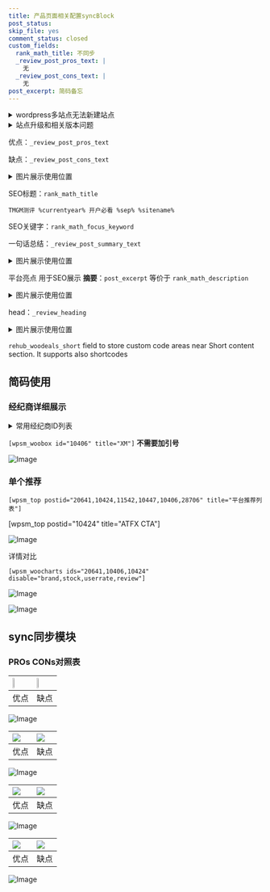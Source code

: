 ```yaml
---
title: 产品页面相关配置syncBlock
post_status: 
skip_file: yes
comment_status: closed
custom_fields:
  rank_math_title: 不同步
  _review_post_pros_text: |
    无
  _review_post_cons_text: |
    无
post_excerpt: 简码备忘
---
```

<details><summary>wordpress多站点无法新建站点</summary>

<li>和报错需要清理cookies一样的原因</li>
<li>wp-config.php里面<code>define( 'SUBDOMAIN_INSTALL', false );//子域名安装</code></li>
<li>新建子站点是用<code>define( 'SUBDOMAIN_INSTALL', true);//子域名安装</code> 完成以后，改成<code>false</code></li>
</details>

<details><summary>站点升级和相关版本问题</summary>

<p>wordpress：5.9.9
woocommerce：7.5.1
出现问题的地方：主题选项里面>><strong>Product layout >>compact style</strong></p>
<p>如何出现没有用过的字段 导致无法保存。先导出配置 然后进行修改，后面再次恢复即可。</p>
<p>出现部分字段无法显示时，需要返回默认布局后，对产品进行保存就好了。</p>
<p></p>
</details>

优点：`_review_post_pros_text`

缺点：`_review_post_cons_text`

<details><summary>图片展示使用位置</summary>

<img src="https://prod-files-secure.s3.us-west-2.amazonaws.com/39ed1227-6d7d-4570-be36-9ccd4a2c4241/f51d3d83-55d4-4bdf-9604-f37ec77ab556/Untitled.png?X-Amz-Algorithm=AWS4-HMAC-SHA256&X-Amz-Content-Sha256=UNSIGNED-PAYLOAD&X-Amz-Credential=ASIAZI2LB4664STXNDVR%2F20250129%2Fus-west-2%2Fs3%2Faws4_request&X-Amz-Date=20250129T165532Z&X-Amz-Expires=3600&X-Amz-Security-Token=IQoJb3JpZ2luX2VjEIf%2F%2F%2F%2F%2F%2F%2F%2F%2F%2FwEaCXVzLXdlc3QtMiJGMEQCIH9kbl7Aj6e4tiGisv1xTB3F3DoYXx7wbXa9W9Sc8K99AiBNpJkAjNkcOPchkl%2FSEP%2B6sEu5vqSJDnCyjwbVPFzHMSqIBAiQ%2F%2F%2F%2F%2F%2F%2F%2F%2F%2F8BEAAaDDYzNzQyMzE4MzgwNSIMG5eCxWDMl%2F19WeXIKtwDxu4m84ozIi2H1CnU%2FWAaDBfA7mwVNwGMRFKVvygyI90UXkf4Zs5bV1kr%2B0%2F1ghnvOVin4nfOOddM7q%2FzSetLjbZDLcpArGz7xMqJEGtgHO8IKyZH%2Ftm55Ktl74GCRoQ6h3AaARi26UWTJcUllJUden69U%2F1NuZwRaN3V7xYaHbAj%2BTcneh2YhjozQb%2B5etm4oOddsqE3Y1vKlLRIwLOpGcoBm7iRA1a7Rh4X%2FqH0KSSGlNcr8qMI%2BDpf8r4t4yBfwlCMjbZLPKy%2F7A%2Bjp6lutj2vpMQK4orPCSZyCDi%2BriK8iCjOGes%2BN%2FZ4ifkql8LZzd2jHZr4UrnYDjTKvkJ5dL%2BfgoRPtooTcdtOI%2FMmpCwGqhXviawFPkCK8gc2FugF6uwzblLxMD1vKyW6kGAnt6hSWh5YIno5KcXo8xUJZAPYy6flZi8H4%2FoeM4dqgEYeK2JWxrp2nqtmvdTtZsx7SeUp644rYXpMFScSvpMr0aLSBvOt3XAiQq6N1GZJf2rYetvhKJjJqKtgs9FWsVDQvugjYoXVmVwgQaIU4SDPJ19EBrBqAyDbWQdbcARnM5q0E5cD85U%2FkPG6PjJ5GiNI7yUESfFRIbzFzDc%2Bh8pCeuNyxNxpIaedP6aCZnIw4YPpvAY6pgGClTP2FG1w9U6%2B1LSE3HAJ3YuW5ZP4PkHuDY4%2BavebpBDnwTelxyy6N1KUQcWkas%2B7tF9%2F0Obdnd%2Bp7b6c33kbfgKoXQHR3Lo6C17YdUfa3wSuXSt%2BXIzo0S%2F5kdf6XXt3svjUOslGPmqGkFtjSWw94n3%2BnurgBR7hPjakqOSeL9cVaaQSNB4RnWklmzVm0mNRMGpkko7RvAfpkkbu91OQsu%2FhRZ9W&X-Amz-Signature=f95c5771a7ac8136cf1b1f97b0a6ef7996b6f6febf0e5955507303c8b158cccc&X-Amz-SignedHeaders=host&x-id=GetObject" alt="Image">
</details>

SEO标题：`rank_math_title`

`TMGM测评 %currentyear% 开户必看 %sep% %sitename%`

SEO关键字：`rank_math_focus_keyword`

一句话总结：`_review_post_summary_text`

<details><summary>图片展示使用位置</summary>

<img src="https://prod-files-secure.s3.us-west-2.amazonaws.com/39ed1227-6d7d-4570-be36-9ccd4a2c4241/4b96a922-296c-4f4e-8630-d1c870cbce01/Untitled.png?X-Amz-Algorithm=AWS4-HMAC-SHA256&X-Amz-Content-Sha256=UNSIGNED-PAYLOAD&X-Amz-Credential=ASIAZI2LB466VH4XM5OK%2F20250129%2Fus-west-2%2Fs3%2Faws4_request&X-Amz-Date=20250129T165532Z&X-Amz-Expires=3600&X-Amz-Security-Token=IQoJb3JpZ2luX2VjEIf%2F%2F%2F%2F%2F%2F%2F%2F%2F%2FwEaCXVzLXdlc3QtMiJIMEYCIQDfdUKP8FE1Ay%2BATvZ3YUgV7wKJ%2Fsk0VDKz%2Bbchu%2FHxbAIhAKa7GLeIJhO1si%2BohjZ%2B5PQProGiQJoiNHkSz4l1HpZ7KogECJD%2F%2F%2F%2F%2F%2F%2F%2F%2F%2FwEQABoMNjM3NDIzMTgzODA1Igy56FQhzDmOwnAhEw0q3AOH1dmS7QmnKWSXIEw99qvKYEHz2c2gMEf7XVFsTpesaAc%2BlYNTiCh0ICRBJXOjY8RapRXO%2FIXR39RXib5TJq7KkfXXhf9HjfpCwDK%2F5mWUGznDnMM5Bik45qvLmy8%2FpzbmP%2BrxAQCOgT%2FVSgDJhRM8HY5pum5lDzyD3ZtxRNE08YOjPU5AUsda%2BrONinqar5g2Aj3Rich5cqg9Z10Suve2yiYV6bUMr4t5y79Z6qG3PpMOTpJv4e9EJm7De2frr%2FEFV5NhfY3in2H3MNJqd4%2BO02t6zkO1QZ5Ig1ZQTokntybk6e4i9%2BOIQaG4CLZH6cspaq6mCNyqV9dMNtlOTcNFehCyF9jhDbqlSbnjD3zs6ZB8Ar36Cc7173X0RadiL58XVe2PLHCLu1QfKdRkvSqArrTZoY0bljeIGpOLz0n2munTAprM4KLxWvZPBVWs%2BsSbnaTGPKosoB9uj6iGV1mVfpAAkHATHJPz%2BSkqRrfoXQSu4K9c9zpxiEu34HC%2F0v8iUlwojwpRPEUYylufCUP9qoIa2dflyJLREZZN23qN56Udo7aBg4Koysq%2Bf%2FWtEtWBK6%2F1z57V9cFWo6wwK82NG4eIoDa%2FfCAVVpxjKsLzRVxsKvIbLjbDYhBInzCrg%2Bm8BjqkARm0TjJ4NU4%2Bj54eCy3ASZoJONz0XViN6QuWkYiE73%2Bv5Q4siildJCeZArApqLRHiXavyfabgLoexef4ZJXvwNdpnNDSRi9nyIX7aBPNszJVc5wJe6gAxu8BCRfzzyXrma4yl7%2F1LTcxd%2B%2F7dtrimO5GB8mS5i5yykw2aRVQzOQjnK3B%2FcuR5c3YoWdyY4%2B82NQnjCh2vh29P8%2BYmI7troae2FnD&X-Amz-Signature=8df3f4d4e34593a4bf4abab6d9b94c046deb0d99e431ecea3db533f9e98f8c4c&X-Amz-SignedHeaders=host&x-id=GetObject" alt="Image">
</details>

平台亮点 用于SEO展示 **摘要**：`post_excerpt`  等价于 `rank_math_description`

<details><summary>图片展示使用位置</summary>

<img src="https://prod-files-secure.s3.us-west-2.amazonaws.com/39ed1227-6d7d-4570-be36-9ccd4a2c4241/1ee11f63-b60a-4dfe-a7a7-d58ff23b5d88/Untitled.png?X-Amz-Algorithm=AWS4-HMAC-SHA256&X-Amz-Content-Sha256=UNSIGNED-PAYLOAD&X-Amz-Credential=ASIAZI2LB4665HD65GOS%2F20250129%2Fus-west-2%2Fs3%2Faws4_request&X-Amz-Date=20250129T165532Z&X-Amz-Expires=3600&X-Amz-Security-Token=IQoJb3JpZ2luX2VjEIf%2F%2F%2F%2F%2F%2F%2F%2F%2F%2FwEaCXVzLXdlc3QtMiJHMEUCIQC0A8ahWteMA64fZlTECOkhF5KqouthxjNycmG0n7byCAIgQnRF%2FSCkS6FojaPDKh3quSt4nM9eDeznJiGJ07w3yWIqiAQIkP%2F%2F%2F%2F%2F%2F%2F%2F%2F%2FARAAGgw2Mzc0MjMxODM4MDUiDLYi8HPbQxLQheHbUCrcA1faBd9NFcHNGhAKT6hKs00p5G11AVca1BNApMIJp5igc4IVi0oSJNclWVpP%2BBBq00XyCIUjMmFOwIhBdSCqNpN37FZjsnIQCpfSFyPnbRId9Kq1A25%2FKPcfMDXP9OXxMkpa1A9mMaxFAf3SKON9Sq3ycB0faYZpVXsibUzxenBSiomSS4ExRmtcuo2OQ5J4LdwOB%2FR22%2FaLahH%2Fps0%2B4zeG9V7L7WcRKEU9jhKF1xM2GSWlW4b248KRcCeFpxzCzOxonesbyl5hTFdmtiyjQeEvXRTXNibT7AfkpYoWZ3hXEKrvxXqEJdW0mjVr%2B1LRQcMlCgUTZDYWasFTH229sAIC%2F0pw%2BArQsJ16FZtC6EZRjVTAy3ODa5Uq5besRlYxBY2%2F%2FJKJWSOgBqLImXfyI5SJlLA6fLtWbw95rCj56FFSDbD6%2FJuF%2FlNr8dXO8YsxwIyhpoLTRdVfC9DvVB%2FZ1XrI%2FOf1%2F4EViJDW%2FDya8auAXeHZlMCXWvxXz1S75b8TICYGFbH8EzMzFFzbcqiIv8BFojUKH2EHrt%2FQSXQaIy17BnQPyAhhqXadIZBKtKhTBFttBK8CTHT8Vwb4R5SczO7KtJkroGz6JQUMM45ehqc0ueH2CLkxsyKkfk%2BdMPeD6bwGOqUB1QTHAUaqfHG8tW%2B9J2q7P2PtNvLSm1EznBPEZIfKxvCNpTQPrl50DBD665FDADhKwrOUCnYRzM%2FYw8kqDoSovimobJUhLdD%2BxTlB1HvZpJb5fbDc3oXTGp5QN6kYFT9YY%2BRDdjiTPXUMwRoCLHDEpRh681CdaUGu2CbNHC0SePAWPdL94gQf39GnJ8KxgZuVrLRQol0KCyTIEG4xkm73iAjA%2F4P3&X-Amz-Signature=e396e0bc56da8635a8a6ddc7e1a13209ed890ffaee94a0767d28d11ba15a8ac6&X-Amz-SignedHeaders=host&x-id=GetObject" alt="Image">
<img src="https://prod-files-secure.s3.us-west-2.amazonaws.com/39ed1227-6d7d-4570-be36-9ccd4a2c4241/ad4118b5-78d8-4fbe-801e-3b29b5d99c01/Untitled.png?X-Amz-Algorithm=AWS4-HMAC-SHA256&X-Amz-Content-Sha256=UNSIGNED-PAYLOAD&X-Amz-Credential=ASIAZI2LB4665HD65GOS%2F20250129%2Fus-west-2%2Fs3%2Faws4_request&X-Amz-Date=20250129T165532Z&X-Amz-Expires=3600&X-Amz-Security-Token=IQoJb3JpZ2luX2VjEIf%2F%2F%2F%2F%2F%2F%2F%2F%2F%2FwEaCXVzLXdlc3QtMiJHMEUCIQC0A8ahWteMA64fZlTECOkhF5KqouthxjNycmG0n7byCAIgQnRF%2FSCkS6FojaPDKh3quSt4nM9eDeznJiGJ07w3yWIqiAQIkP%2F%2F%2F%2F%2F%2F%2F%2F%2F%2FARAAGgw2Mzc0MjMxODM4MDUiDLYi8HPbQxLQheHbUCrcA1faBd9NFcHNGhAKT6hKs00p5G11AVca1BNApMIJp5igc4IVi0oSJNclWVpP%2BBBq00XyCIUjMmFOwIhBdSCqNpN37FZjsnIQCpfSFyPnbRId9Kq1A25%2FKPcfMDXP9OXxMkpa1A9mMaxFAf3SKON9Sq3ycB0faYZpVXsibUzxenBSiomSS4ExRmtcuo2OQ5J4LdwOB%2FR22%2FaLahH%2Fps0%2B4zeG9V7L7WcRKEU9jhKF1xM2GSWlW4b248KRcCeFpxzCzOxonesbyl5hTFdmtiyjQeEvXRTXNibT7AfkpYoWZ3hXEKrvxXqEJdW0mjVr%2B1LRQcMlCgUTZDYWasFTH229sAIC%2F0pw%2BArQsJ16FZtC6EZRjVTAy3ODa5Uq5besRlYxBY2%2F%2FJKJWSOgBqLImXfyI5SJlLA6fLtWbw95rCj56FFSDbD6%2FJuF%2FlNr8dXO8YsxwIyhpoLTRdVfC9DvVB%2FZ1XrI%2FOf1%2F4EViJDW%2FDya8auAXeHZlMCXWvxXz1S75b8TICYGFbH8EzMzFFzbcqiIv8BFojUKH2EHrt%2FQSXQaIy17BnQPyAhhqXadIZBKtKhTBFttBK8CTHT8Vwb4R5SczO7KtJkroGz6JQUMM45ehqc0ueH2CLkxsyKkfk%2BdMPeD6bwGOqUB1QTHAUaqfHG8tW%2B9J2q7P2PtNvLSm1EznBPEZIfKxvCNpTQPrl50DBD665FDADhKwrOUCnYRzM%2FYw8kqDoSovimobJUhLdD%2BxTlB1HvZpJb5fbDc3oXTGp5QN6kYFT9YY%2BRDdjiTPXUMwRoCLHDEpRh681CdaUGu2CbNHC0SePAWPdL94gQf39GnJ8KxgZuVrLRQol0KCyTIEG4xkm73iAjA%2F4P3&X-Amz-Signature=7ad0cc94e4d94dfee5e4ae232c535509a2025f38695f6c90524eefd3e012268a&X-Amz-SignedHeaders=host&x-id=GetObject" alt="Image">
<img src="https://prod-files-secure.s3.us-west-2.amazonaws.com/39ed1227-6d7d-4570-be36-9ccd4a2c4241/a38cf7c9-a79c-4b64-9e94-13589fe0758b/Untitled.png?X-Amz-Algorithm=AWS4-HMAC-SHA256&X-Amz-Content-Sha256=UNSIGNED-PAYLOAD&X-Amz-Credential=ASIAZI2LB4665HD65GOS%2F20250129%2Fus-west-2%2Fs3%2Faws4_request&X-Amz-Date=20250129T165532Z&X-Amz-Expires=3600&X-Amz-Security-Token=IQoJb3JpZ2luX2VjEIf%2F%2F%2F%2F%2F%2F%2F%2F%2F%2FwEaCXVzLXdlc3QtMiJHMEUCIQC0A8ahWteMA64fZlTECOkhF5KqouthxjNycmG0n7byCAIgQnRF%2FSCkS6FojaPDKh3quSt4nM9eDeznJiGJ07w3yWIqiAQIkP%2F%2F%2F%2F%2F%2F%2F%2F%2F%2FARAAGgw2Mzc0MjMxODM4MDUiDLYi8HPbQxLQheHbUCrcA1faBd9NFcHNGhAKT6hKs00p5G11AVca1BNApMIJp5igc4IVi0oSJNclWVpP%2BBBq00XyCIUjMmFOwIhBdSCqNpN37FZjsnIQCpfSFyPnbRId9Kq1A25%2FKPcfMDXP9OXxMkpa1A9mMaxFAf3SKON9Sq3ycB0faYZpVXsibUzxenBSiomSS4ExRmtcuo2OQ5J4LdwOB%2FR22%2FaLahH%2Fps0%2B4zeG9V7L7WcRKEU9jhKF1xM2GSWlW4b248KRcCeFpxzCzOxonesbyl5hTFdmtiyjQeEvXRTXNibT7AfkpYoWZ3hXEKrvxXqEJdW0mjVr%2B1LRQcMlCgUTZDYWasFTH229sAIC%2F0pw%2BArQsJ16FZtC6EZRjVTAy3ODa5Uq5besRlYxBY2%2F%2FJKJWSOgBqLImXfyI5SJlLA6fLtWbw95rCj56FFSDbD6%2FJuF%2FlNr8dXO8YsxwIyhpoLTRdVfC9DvVB%2FZ1XrI%2FOf1%2F4EViJDW%2FDya8auAXeHZlMCXWvxXz1S75b8TICYGFbH8EzMzFFzbcqiIv8BFojUKH2EHrt%2FQSXQaIy17BnQPyAhhqXadIZBKtKhTBFttBK8CTHT8Vwb4R5SczO7KtJkroGz6JQUMM45ehqc0ueH2CLkxsyKkfk%2BdMPeD6bwGOqUB1QTHAUaqfHG8tW%2B9J2q7P2PtNvLSm1EznBPEZIfKxvCNpTQPrl50DBD665FDADhKwrOUCnYRzM%2FYw8kqDoSovimobJUhLdD%2BxTlB1HvZpJb5fbDc3oXTGp5QN6kYFT9YY%2BRDdjiTPXUMwRoCLHDEpRh681CdaUGu2CbNHC0SePAWPdL94gQf39GnJ8KxgZuVrLRQol0KCyTIEG4xkm73iAjA%2F4P3&X-Amz-Signature=f9bd85fdef5b43b1ae21fed0fab946c17081562d0cf5cf16cb108dce7a057bcc&X-Amz-SignedHeaders=host&x-id=GetObject" alt="Image">
<img src="https://prod-files-secure.s3.us-west-2.amazonaws.com/39ed1227-6d7d-4570-be36-9ccd4a2c4241/7da6fc1e-d2ac-42ae-8c75-cb5749aa18f6/Untitled.png?X-Amz-Algorithm=AWS4-HMAC-SHA256&X-Amz-Content-Sha256=UNSIGNED-PAYLOAD&X-Amz-Credential=ASIAZI2LB4665HD65GOS%2F20250129%2Fus-west-2%2Fs3%2Faws4_request&X-Amz-Date=20250129T165532Z&X-Amz-Expires=3600&X-Amz-Security-Token=IQoJb3JpZ2luX2VjEIf%2F%2F%2F%2F%2F%2F%2F%2F%2F%2FwEaCXVzLXdlc3QtMiJHMEUCIQC0A8ahWteMA64fZlTECOkhF5KqouthxjNycmG0n7byCAIgQnRF%2FSCkS6FojaPDKh3quSt4nM9eDeznJiGJ07w3yWIqiAQIkP%2F%2F%2F%2F%2F%2F%2F%2F%2F%2FARAAGgw2Mzc0MjMxODM4MDUiDLYi8HPbQxLQheHbUCrcA1faBd9NFcHNGhAKT6hKs00p5G11AVca1BNApMIJp5igc4IVi0oSJNclWVpP%2BBBq00XyCIUjMmFOwIhBdSCqNpN37FZjsnIQCpfSFyPnbRId9Kq1A25%2FKPcfMDXP9OXxMkpa1A9mMaxFAf3SKON9Sq3ycB0faYZpVXsibUzxenBSiomSS4ExRmtcuo2OQ5J4LdwOB%2FR22%2FaLahH%2Fps0%2B4zeG9V7L7WcRKEU9jhKF1xM2GSWlW4b248KRcCeFpxzCzOxonesbyl5hTFdmtiyjQeEvXRTXNibT7AfkpYoWZ3hXEKrvxXqEJdW0mjVr%2B1LRQcMlCgUTZDYWasFTH229sAIC%2F0pw%2BArQsJ16FZtC6EZRjVTAy3ODa5Uq5besRlYxBY2%2F%2FJKJWSOgBqLImXfyI5SJlLA6fLtWbw95rCj56FFSDbD6%2FJuF%2FlNr8dXO8YsxwIyhpoLTRdVfC9DvVB%2FZ1XrI%2FOf1%2F4EViJDW%2FDya8auAXeHZlMCXWvxXz1S75b8TICYGFbH8EzMzFFzbcqiIv8BFojUKH2EHrt%2FQSXQaIy17BnQPyAhhqXadIZBKtKhTBFttBK8CTHT8Vwb4R5SczO7KtJkroGz6JQUMM45ehqc0ueH2CLkxsyKkfk%2BdMPeD6bwGOqUB1QTHAUaqfHG8tW%2B9J2q7P2PtNvLSm1EznBPEZIfKxvCNpTQPrl50DBD665FDADhKwrOUCnYRzM%2FYw8kqDoSovimobJUhLdD%2BxTlB1HvZpJb5fbDc3oXTGp5QN6kYFT9YY%2BRDdjiTPXUMwRoCLHDEpRh681CdaUGu2CbNHC0SePAWPdL94gQf39GnJ8KxgZuVrLRQol0KCyTIEG4xkm73iAjA%2F4P3&X-Amz-Signature=66a6a9992269d975b1a5132e5cfa26bcfcd3524a5dd80af56b97cabfe1f27c35&X-Amz-SignedHeaders=host&x-id=GetObject" alt="Image">
<img src="https://prod-files-secure.s3.us-west-2.amazonaws.com/39ed1227-6d7d-4570-be36-9ccd4a2c4241/7e97f40a-eaee-47f5-b2f9-475f96808fa7/Untitled.png?X-Amz-Algorithm=AWS4-HMAC-SHA256&X-Amz-Content-Sha256=UNSIGNED-PAYLOAD&X-Amz-Credential=ASIAZI2LB4665HD65GOS%2F20250129%2Fus-west-2%2Fs3%2Faws4_request&X-Amz-Date=20250129T165532Z&X-Amz-Expires=3600&X-Amz-Security-Token=IQoJb3JpZ2luX2VjEIf%2F%2F%2F%2F%2F%2F%2F%2F%2F%2FwEaCXVzLXdlc3QtMiJHMEUCIQC0A8ahWteMA64fZlTECOkhF5KqouthxjNycmG0n7byCAIgQnRF%2FSCkS6FojaPDKh3quSt4nM9eDeznJiGJ07w3yWIqiAQIkP%2F%2F%2F%2F%2F%2F%2F%2F%2F%2FARAAGgw2Mzc0MjMxODM4MDUiDLYi8HPbQxLQheHbUCrcA1faBd9NFcHNGhAKT6hKs00p5G11AVca1BNApMIJp5igc4IVi0oSJNclWVpP%2BBBq00XyCIUjMmFOwIhBdSCqNpN37FZjsnIQCpfSFyPnbRId9Kq1A25%2FKPcfMDXP9OXxMkpa1A9mMaxFAf3SKON9Sq3ycB0faYZpVXsibUzxenBSiomSS4ExRmtcuo2OQ5J4LdwOB%2FR22%2FaLahH%2Fps0%2B4zeG9V7L7WcRKEU9jhKF1xM2GSWlW4b248KRcCeFpxzCzOxonesbyl5hTFdmtiyjQeEvXRTXNibT7AfkpYoWZ3hXEKrvxXqEJdW0mjVr%2B1LRQcMlCgUTZDYWasFTH229sAIC%2F0pw%2BArQsJ16FZtC6EZRjVTAy3ODa5Uq5besRlYxBY2%2F%2FJKJWSOgBqLImXfyI5SJlLA6fLtWbw95rCj56FFSDbD6%2FJuF%2FlNr8dXO8YsxwIyhpoLTRdVfC9DvVB%2FZ1XrI%2FOf1%2F4EViJDW%2FDya8auAXeHZlMCXWvxXz1S75b8TICYGFbH8EzMzFFzbcqiIv8BFojUKH2EHrt%2FQSXQaIy17BnQPyAhhqXadIZBKtKhTBFttBK8CTHT8Vwb4R5SczO7KtJkroGz6JQUMM45ehqc0ueH2CLkxsyKkfk%2BdMPeD6bwGOqUB1QTHAUaqfHG8tW%2B9J2q7P2PtNvLSm1EznBPEZIfKxvCNpTQPrl50DBD665FDADhKwrOUCnYRzM%2FYw8kqDoSovimobJUhLdD%2BxTlB1HvZpJb5fbDc3oXTGp5QN6kYFT9YY%2BRDdjiTPXUMwRoCLHDEpRh681CdaUGu2CbNHC0SePAWPdL94gQf39GnJ8KxgZuVrLRQol0KCyTIEG4xkm73iAjA%2F4P3&X-Amz-Signature=d3c364db8225b5b6169e9fcedfdbb1c27fbd6f4c823adbc3eb85615483233f42&X-Amz-SignedHeaders=host&x-id=GetObject" alt="Image">
</details>

head：`_review_heading`

<details><summary>图片展示使用位置</summary>

<img src="https://prod-files-secure.s3.us-west-2.amazonaws.com/39ed1227-6d7d-4570-be36-9ccd4a2c4241/3a4650ad-9887-415c-889a-edd51fa54f27/Untitled.png?X-Amz-Algorithm=AWS4-HMAC-SHA256&X-Amz-Content-Sha256=UNSIGNED-PAYLOAD&X-Amz-Credential=ASIAZI2LB466SUXAF2DU%2F20250129%2Fus-west-2%2Fs3%2Faws4_request&X-Amz-Date=20250129T165533Z&X-Amz-Expires=3600&X-Amz-Security-Token=IQoJb3JpZ2luX2VjEIf%2F%2F%2F%2F%2F%2F%2F%2F%2F%2FwEaCXVzLXdlc3QtMiJGMEQCIEAPt5XIAg7dKoAKtoafLtP79XtIDum1apnzgazmK2%2BBAiAGJFFsXe2596BwWhzH90iqwNd3lppm1LMnNA4tsh44hCqIBAiQ%2F%2F%2F%2F%2F%2F%2F%2F%2F%2F8BEAAaDDYzNzQyMzE4MzgwNSIM91jOuCKeuonx6rc%2FKtwDR0EdFjQIBxWhxLlJmMWJSspyJ8jJbaUu%2FQYUVcS09flrUb66J%2FBTeKj1gcD6Fy0AoVYs4gKhed6cr%2BGbOCyHj6fhd25jEGyqmhekZBRkePoOAPqEMYnZFcl6OKXjEW1oR9LzuU0TOuOqN7ahOgxKFvlZh0szqmDwjxIHhoxRhMA1toN5HmAIN77vSUCgJaQWEb%2BiSMuZVmcLHfOsW0xH9S%2FaKAJRE2nEC9idAp3Q%2FvlYeCcojzubmI3EatWX54veqSbfZxunumv62ChKvf2pjS1kTVHAcJwF3e3ZrBsz7hM14dfc86lQs0CMhelMMKrkQOG46IKSPUoB%2FguKbtvEpwuxz%2Bw3Wtw66nknYO7kWNE9J4ar2ZWn%2FQqbrfchR9O%2BWc1HtBOmeQBq34FVCjruzxjNbTaj%2BSsai44hhXyLyNLMPxveHBTqUV7o%2FZA2cQa8zX6DOoflSxuO%2FLQFSYs%2BVhNgl9YCDCRpBlLn3oDFwgEwAjMLpQA34gsf1StRVXzZnM%2FNLxpkXKyAy3SdgZvo0KmzqqCfQaYBVt0EunWewnmG%2BWwujLBIuZOLg2vhUChskTNEtgVZTcL5Fnnog7GXyRgs6xexzdbqU4uW2ksI6xLf7P5yKyKZAf%2BItfgw34PpvAY6pgGF8Bb1ytSMlWs6jwOSVtdZiz3vuuf9pnXJgME2gt7okOEe1OVKqROnpNC69WEycIbX11frAfA8AjltL3S%2FwXya4pHIEOmuknmIOpG1LNxpWq4llVm4yZKdoqTLfrVa%2BxqKpTtqlecdmAB30R7BOqGRqYW640ImZaIO2a1EVX3kTLks3Dv0GTwjsqLwKw4xw%2FVNwWBgowy%2FGQHB02K2QWjxkbGK5WzS&X-Amz-Signature=5b976bc37e9ddedb9760ea44b84e44e00ba8392fb301c5fd5e3696c76cf1a41c&X-Amz-SignedHeaders=host&x-id=GetObject" alt="Image">
</details>

`rehub_woodeals_short`	field to store custom code areas near Short content section. It supports also shortcodes



## 简码使用

### 经纪商详细展示

<details><summary>常用经纪商ID列表</summary>

<pre><code class="php">嘉盛 ===> 20641  [wpsm_woobox id="20641" title="嘉盛"]
易信easymarkets ===> 11542  [wpsm_woobox id="11542" title="易信easymarkets"]
ATFX外汇 ===> 10424  [wpsm_woobox id="10424" title="ATFX"]
XM ===> 10406  [wpsm_woobox id="10406" title="XM"]
TMGM ===> 29622  [wpsm_woobox id="29622" title="TMGM"]
HYCM ===> 10447  [wpsm_woobox id="10447" title="HYCM"]
fpmarkets澳福外汇 ===> 20639  [wpsm_woobox id="20639" title="fpmarkets澳福外汇"]</code></pre>
</details>

`[wpsm_woobox id="10406" title="XM"]` **不需要加引号**

![Image](https://prod-files-secure.s3.us-west-2.amazonaws.com/39ed1227-6d7d-4570-be36-9ccd4a2c4241/4f898f9d-0fa7-4e43-acd3-ac6bc7be575a/Untitled.png?X-Amz-Algorithm=AWS4-HMAC-SHA256&X-Amz-Content-Sha256=UNSIGNED-PAYLOAD&X-Amz-Credential=ASIAZI2LB4667E4FQ5V7%2F20250129%2Fus-west-2%2Fs3%2Faws4_request&X-Amz-Date=20250129T165530Z&X-Amz-Expires=3600&X-Amz-Security-Token=IQoJb3JpZ2luX2VjEIf%2F%2F%2F%2F%2F%2F%2F%2F%2F%2FwEaCXVzLXdlc3QtMiJIMEYCIQDK%2BFhXZnFxjma328XmAs1cIfyO1LqQoO1lvlO6vNtHXAIhANeFGj8wUPOiEEg86vDBrHkxC7DtCKHXhu9MNHZKBXiGKogECJD%2F%2F%2F%2F%2F%2F%2F%2F%2F%2FwEQABoMNjM3NDIzMTgzODA1Igw2lriI%2Byw3%2BDWBS60q3APo9guSPXBuY44DEW%2FSOjtX1viQWMiY%2FT5PeqB3WeWuwzeLyESk0hzDz3zGmevFKmj1YY6gw9%2BK7kK2BQ%2BL7iEEWEKHBFAEh%2BZURTMhiHIdnh%2BxjpcjQfdSTi4LQV0SCmKnfGgbkny7hC4FJozUy6GvFzbwgG5u%2FTis910NLyXe4RvGnXe%2Fub9BGUb%2Bh9aUTEtR1havbhhU97cXmA8ktLCQJpvQk6lS%2BBc9ppH%2FO8FGIwplfTmJRnea0CAmh3XxHUqFRC99wwDGaTwAMVWHxHOR5FrBJqHcwZDJd%2BSAKR1gf74gFeUM%2FxE8ItEUlEKCTforYQXNTcPw6jHY0Sy7DoQC%2FeuKm4MfK9ifcAAYWiD8H%2F6CV9qzOehl1A%2B3qDsev5SF4yY27oLkVtZmMdaBT9Po4gqgfJ8ClPcQ5z%2F9VjbvFmgn9RAdDy4pAJFtaBg%2FiOTXVWIbjqS9OQrh%2F2P1ee1ALZ9xfHoqpKP3mErtp3yw28q5wIw%2FpxhyvRyFmKuVsfJntn8B5J1gymXTAYQAFu%2FPVPadXt4wxNmyeAlK%2FoGPxDHtPYe2J3dgK%2BuHZR75y7dA4Tgj56C8PD7bp0bVcRo30w1%2BtVgEy4pTkLs1Tx6r6ApbWbWpN3Wiy%2FlT8jCBhOm8BjqkAZregiUcQxOmyzu7qapPFkPgEANrlffHl7DLw2NVEIdjbAWWJ%2FTQ4Ds5F72OzHnfCtvFrZM%2B0iRFC6uxL38SB3eMSckmU2Z7oR1T%2FlYw5BlKp4yrdpMWVZ1GVl0Veltko9lKjrop5xhAqZseloFxxRaGLs%2BI7x1Ka0unZ5uzTzj5hIhZOxb77k6KkL6lRlLZw%2Bug6W97BwVf7Xwj0xvrx9%2Ffyp9d&X-Amz-Signature=c309a12af4dc3c38efa7c7c18cb468ad6c645001197ecfe8fb36edf6bd7cbc5d&X-Amz-SignedHeaders=host&x-id=GetObject)

### 单个推荐
`[wpsm_top postid="20641,10424,11542,10447,10406,28706" title="平台推荐列表"]`

[wpsm_top postid="10424" title="ATFX CTA"]

![Image](https://prod-files-secure.s3.us-west-2.amazonaws.com/39ed1227-6d7d-4570-be36-9ccd4a2c4241/5ac620dc-51a8-48b6-b55d-91f47299193c/Untitled.png?X-Amz-Algorithm=AWS4-HMAC-SHA256&X-Amz-Content-Sha256=UNSIGNED-PAYLOAD&X-Amz-Credential=ASIAZI2LB4667E4FQ5V7%2F20250129%2Fus-west-2%2Fs3%2Faws4_request&X-Amz-Date=20250129T165530Z&X-Amz-Expires=3600&X-Amz-Security-Token=IQoJb3JpZ2luX2VjEIf%2F%2F%2F%2F%2F%2F%2F%2F%2F%2FwEaCXVzLXdlc3QtMiJIMEYCIQDK%2BFhXZnFxjma328XmAs1cIfyO1LqQoO1lvlO6vNtHXAIhANeFGj8wUPOiEEg86vDBrHkxC7DtCKHXhu9MNHZKBXiGKogECJD%2F%2F%2F%2F%2F%2F%2F%2F%2F%2FwEQABoMNjM3NDIzMTgzODA1Igw2lriI%2Byw3%2BDWBS60q3APo9guSPXBuY44DEW%2FSOjtX1viQWMiY%2FT5PeqB3WeWuwzeLyESk0hzDz3zGmevFKmj1YY6gw9%2BK7kK2BQ%2BL7iEEWEKHBFAEh%2BZURTMhiHIdnh%2BxjpcjQfdSTi4LQV0SCmKnfGgbkny7hC4FJozUy6GvFzbwgG5u%2FTis910NLyXe4RvGnXe%2Fub9BGUb%2Bh9aUTEtR1havbhhU97cXmA8ktLCQJpvQk6lS%2BBc9ppH%2FO8FGIwplfTmJRnea0CAmh3XxHUqFRC99wwDGaTwAMVWHxHOR5FrBJqHcwZDJd%2BSAKR1gf74gFeUM%2FxE8ItEUlEKCTforYQXNTcPw6jHY0Sy7DoQC%2FeuKm4MfK9ifcAAYWiD8H%2F6CV9qzOehl1A%2B3qDsev5SF4yY27oLkVtZmMdaBT9Po4gqgfJ8ClPcQ5z%2F9VjbvFmgn9RAdDy4pAJFtaBg%2FiOTXVWIbjqS9OQrh%2F2P1ee1ALZ9xfHoqpKP3mErtp3yw28q5wIw%2FpxhyvRyFmKuVsfJntn8B5J1gymXTAYQAFu%2FPVPadXt4wxNmyeAlK%2FoGPxDHtPYe2J3dgK%2BuHZR75y7dA4Tgj56C8PD7bp0bVcRo30w1%2BtVgEy4pTkLs1Tx6r6ApbWbWpN3Wiy%2FlT8jCBhOm8BjqkAZregiUcQxOmyzu7qapPFkPgEANrlffHl7DLw2NVEIdjbAWWJ%2FTQ4Ds5F72OzHnfCtvFrZM%2B0iRFC6uxL38SB3eMSckmU2Z7oR1T%2FlYw5BlKp4yrdpMWVZ1GVl0Veltko9lKjrop5xhAqZseloFxxRaGLs%2BI7x1Ka0unZ5uzTzj5hIhZOxb77k6KkL6lRlLZw%2Bug6W97BwVf7Xwj0xvrx9%2Ffyp9d&X-Amz-Signature=aa980e9d05eeaf166f1eaec04e14de553b20387aa88dd90fc9bd647835b1b4f0&X-Amz-SignedHeaders=host&x-id=GetObject)

详情对比

`[wpsm_woocharts ids="20641,10406,10424" disable="brand,stock,userrate,review"]`

![Image](https://prod-files-secure.s3.us-west-2.amazonaws.com/39ed1227-6d7d-4570-be36-9ccd4a2c4241/bf3ba45f-b9f3-4295-8aef-b4a495fd25f4/Untitled.png?X-Amz-Algorithm=AWS4-HMAC-SHA256&X-Amz-Content-Sha256=UNSIGNED-PAYLOAD&X-Amz-Credential=ASIAZI2LB4667E4FQ5V7%2F20250129%2Fus-west-2%2Fs3%2Faws4_request&X-Amz-Date=20250129T165530Z&X-Amz-Expires=3600&X-Amz-Security-Token=IQoJb3JpZ2luX2VjEIf%2F%2F%2F%2F%2F%2F%2F%2F%2F%2FwEaCXVzLXdlc3QtMiJIMEYCIQDK%2BFhXZnFxjma328XmAs1cIfyO1LqQoO1lvlO6vNtHXAIhANeFGj8wUPOiEEg86vDBrHkxC7DtCKHXhu9MNHZKBXiGKogECJD%2F%2F%2F%2F%2F%2F%2F%2F%2F%2FwEQABoMNjM3NDIzMTgzODA1Igw2lriI%2Byw3%2BDWBS60q3APo9guSPXBuY44DEW%2FSOjtX1viQWMiY%2FT5PeqB3WeWuwzeLyESk0hzDz3zGmevFKmj1YY6gw9%2BK7kK2BQ%2BL7iEEWEKHBFAEh%2BZURTMhiHIdnh%2BxjpcjQfdSTi4LQV0SCmKnfGgbkny7hC4FJozUy6GvFzbwgG5u%2FTis910NLyXe4RvGnXe%2Fub9BGUb%2Bh9aUTEtR1havbhhU97cXmA8ktLCQJpvQk6lS%2BBc9ppH%2FO8FGIwplfTmJRnea0CAmh3XxHUqFRC99wwDGaTwAMVWHxHOR5FrBJqHcwZDJd%2BSAKR1gf74gFeUM%2FxE8ItEUlEKCTforYQXNTcPw6jHY0Sy7DoQC%2FeuKm4MfK9ifcAAYWiD8H%2F6CV9qzOehl1A%2B3qDsev5SF4yY27oLkVtZmMdaBT9Po4gqgfJ8ClPcQ5z%2F9VjbvFmgn9RAdDy4pAJFtaBg%2FiOTXVWIbjqS9OQrh%2F2P1ee1ALZ9xfHoqpKP3mErtp3yw28q5wIw%2FpxhyvRyFmKuVsfJntn8B5J1gymXTAYQAFu%2FPVPadXt4wxNmyeAlK%2FoGPxDHtPYe2J3dgK%2BuHZR75y7dA4Tgj56C8PD7bp0bVcRo30w1%2BtVgEy4pTkLs1Tx6r6ApbWbWpN3Wiy%2FlT8jCBhOm8BjqkAZregiUcQxOmyzu7qapPFkPgEANrlffHl7DLw2NVEIdjbAWWJ%2FTQ4Ds5F72OzHnfCtvFrZM%2B0iRFC6uxL38SB3eMSckmU2Z7oR1T%2FlYw5BlKp4yrdpMWVZ1GVl0Veltko9lKjrop5xhAqZseloFxxRaGLs%2BI7x1Ka0unZ5uzTzj5hIhZOxb77k6KkL6lRlLZw%2Bug6W97BwVf7Xwj0xvrx9%2Ffyp9d&X-Amz-Signature=622b4106f2dfd5d04fe70cf19a23c652d926012055ac79c3cf3d9cc53dbd04dd&X-Amz-SignedHeaders=host&x-id=GetObject)

![Image](https://prod-files-secure.s3.us-west-2.amazonaws.com/39ed1227-6d7d-4570-be36-9ccd4a2c4241/30bc56ef-f383-4b48-9768-2ebc9e436ec0/Untitled.png?X-Amz-Algorithm=AWS4-HMAC-SHA256&X-Amz-Content-Sha256=UNSIGNED-PAYLOAD&X-Amz-Credential=ASIAZI2LB4667E4FQ5V7%2F20250129%2Fus-west-2%2Fs3%2Faws4_request&X-Amz-Date=20250129T165530Z&X-Amz-Expires=3600&X-Amz-Security-Token=IQoJb3JpZ2luX2VjEIf%2F%2F%2F%2F%2F%2F%2F%2F%2F%2FwEaCXVzLXdlc3QtMiJIMEYCIQDK%2BFhXZnFxjma328XmAs1cIfyO1LqQoO1lvlO6vNtHXAIhANeFGj8wUPOiEEg86vDBrHkxC7DtCKHXhu9MNHZKBXiGKogECJD%2F%2F%2F%2F%2F%2F%2F%2F%2F%2FwEQABoMNjM3NDIzMTgzODA1Igw2lriI%2Byw3%2BDWBS60q3APo9guSPXBuY44DEW%2FSOjtX1viQWMiY%2FT5PeqB3WeWuwzeLyESk0hzDz3zGmevFKmj1YY6gw9%2BK7kK2BQ%2BL7iEEWEKHBFAEh%2BZURTMhiHIdnh%2BxjpcjQfdSTi4LQV0SCmKnfGgbkny7hC4FJozUy6GvFzbwgG5u%2FTis910NLyXe4RvGnXe%2Fub9BGUb%2Bh9aUTEtR1havbhhU97cXmA8ktLCQJpvQk6lS%2BBc9ppH%2FO8FGIwplfTmJRnea0CAmh3XxHUqFRC99wwDGaTwAMVWHxHOR5FrBJqHcwZDJd%2BSAKR1gf74gFeUM%2FxE8ItEUlEKCTforYQXNTcPw6jHY0Sy7DoQC%2FeuKm4MfK9ifcAAYWiD8H%2F6CV9qzOehl1A%2B3qDsev5SF4yY27oLkVtZmMdaBT9Po4gqgfJ8ClPcQ5z%2F9VjbvFmgn9RAdDy4pAJFtaBg%2FiOTXVWIbjqS9OQrh%2F2P1ee1ALZ9xfHoqpKP3mErtp3yw28q5wIw%2FpxhyvRyFmKuVsfJntn8B5J1gymXTAYQAFu%2FPVPadXt4wxNmyeAlK%2FoGPxDHtPYe2J3dgK%2BuHZR75y7dA4Tgj56C8PD7bp0bVcRo30w1%2BtVgEy4pTkLs1Tx6r6ApbWbWpN3Wiy%2FlT8jCBhOm8BjqkAZregiUcQxOmyzu7qapPFkPgEANrlffHl7DLw2NVEIdjbAWWJ%2FTQ4Ds5F72OzHnfCtvFrZM%2B0iRFC6uxL38SB3eMSckmU2Z7oR1T%2FlYw5BlKp4yrdpMWVZ1GVl0Veltko9lKjrop5xhAqZseloFxxRaGLs%2BI7x1Ka0unZ5uzTzj5hIhZOxb77k6KkL6lRlLZw%2Bug6W97BwVf7Xwj0xvrx9%2Ffyp9d&X-Amz-Signature=ac18a8fd20459e83c0f9eb59d6537ab974b671d25ac1136494d20d45c4e508ea&X-Amz-SignedHeaders=host&x-id=GetObject)

## sync同步模块

### PROs CONs对照表

| <img src="https://cdn.ifttt.fun/gh/jarlin8/OSS@main/icons/customize/pros.svg" height="auto" width="37.3%"> | <img src="https://cdn.ifttt.fun/gh/jarlin8/OSS@main/icons/customize/cons.svg" height="auto" width="28.8%"> |
| :--- | :--- |
| 优点 | 缺点 |

![Image](https://prod-files-secure.s3.us-west-2.amazonaws.com/39ed1227-6d7d-4570-be36-9ccd4a2c4241/8742b755-dfb5-4004-9a5f-d6e561664bd8/Untitled.png?X-Amz-Algorithm=AWS4-HMAC-SHA256&X-Amz-Content-Sha256=UNSIGNED-PAYLOAD&X-Amz-Credential=ASIAZI2LB4667E4FQ5V7%2F20250129%2Fus-west-2%2Fs3%2Faws4_request&X-Amz-Date=20250129T165530Z&X-Amz-Expires=3600&X-Amz-Security-Token=IQoJb3JpZ2luX2VjEIf%2F%2F%2F%2F%2F%2F%2F%2F%2F%2FwEaCXVzLXdlc3QtMiJIMEYCIQDK%2BFhXZnFxjma328XmAs1cIfyO1LqQoO1lvlO6vNtHXAIhANeFGj8wUPOiEEg86vDBrHkxC7DtCKHXhu9MNHZKBXiGKogECJD%2F%2F%2F%2F%2F%2F%2F%2F%2F%2FwEQABoMNjM3NDIzMTgzODA1Igw2lriI%2Byw3%2BDWBS60q3APo9guSPXBuY44DEW%2FSOjtX1viQWMiY%2FT5PeqB3WeWuwzeLyESk0hzDz3zGmevFKmj1YY6gw9%2BK7kK2BQ%2BL7iEEWEKHBFAEh%2BZURTMhiHIdnh%2BxjpcjQfdSTi4LQV0SCmKnfGgbkny7hC4FJozUy6GvFzbwgG5u%2FTis910NLyXe4RvGnXe%2Fub9BGUb%2Bh9aUTEtR1havbhhU97cXmA8ktLCQJpvQk6lS%2BBc9ppH%2FO8FGIwplfTmJRnea0CAmh3XxHUqFRC99wwDGaTwAMVWHxHOR5FrBJqHcwZDJd%2BSAKR1gf74gFeUM%2FxE8ItEUlEKCTforYQXNTcPw6jHY0Sy7DoQC%2FeuKm4MfK9ifcAAYWiD8H%2F6CV9qzOehl1A%2B3qDsev5SF4yY27oLkVtZmMdaBT9Po4gqgfJ8ClPcQ5z%2F9VjbvFmgn9RAdDy4pAJFtaBg%2FiOTXVWIbjqS9OQrh%2F2P1ee1ALZ9xfHoqpKP3mErtp3yw28q5wIw%2FpxhyvRyFmKuVsfJntn8B5J1gymXTAYQAFu%2FPVPadXt4wxNmyeAlK%2FoGPxDHtPYe2J3dgK%2BuHZR75y7dA4Tgj56C8PD7bp0bVcRo30w1%2BtVgEy4pTkLs1Tx6r6ApbWbWpN3Wiy%2FlT8jCBhOm8BjqkAZregiUcQxOmyzu7qapPFkPgEANrlffHl7DLw2NVEIdjbAWWJ%2FTQ4Ds5F72OzHnfCtvFrZM%2B0iRFC6uxL38SB3eMSckmU2Z7oR1T%2FlYw5BlKp4yrdpMWVZ1GVl0Veltko9lKjrop5xhAqZseloFxxRaGLs%2BI7x1Ka0unZ5uzTzj5hIhZOxb77k6KkL6lRlLZw%2Bug6W97BwVf7Xwj0xvrx9%2Ffyp9d&X-Amz-Signature=64df9093fea02e0d958c32c26955ca48cd786591a7807373a5ff70933483cb9e&X-Amz-SignedHeaders=host&x-id=GetObject)

| <img src="https://cdn.ifttt.fun/gh/jarlin8/OSS@main/icons/customize/pros1.svg" height="auto"> | <img src="https://cdn.ifttt.fun/gh/jarlin8/OSS@main/icons/customize/cons1.svg" height="auto"> |
| :--- | :--- |
| 优点 | 缺点 |

![Image](https://prod-files-secure.s3.us-west-2.amazonaws.com/39ed1227-6d7d-4570-be36-9ccd4a2c4241/806358f8-c9c4-4e17-bb35-c6c76a5397a5/Untitled.png?X-Amz-Algorithm=AWS4-HMAC-SHA256&X-Amz-Content-Sha256=UNSIGNED-PAYLOAD&X-Amz-Credential=ASIAZI2LB4667E4FQ5V7%2F20250129%2Fus-west-2%2Fs3%2Faws4_request&X-Amz-Date=20250129T165530Z&X-Amz-Expires=3600&X-Amz-Security-Token=IQoJb3JpZ2luX2VjEIf%2F%2F%2F%2F%2F%2F%2F%2F%2F%2FwEaCXVzLXdlc3QtMiJIMEYCIQDK%2BFhXZnFxjma328XmAs1cIfyO1LqQoO1lvlO6vNtHXAIhANeFGj8wUPOiEEg86vDBrHkxC7DtCKHXhu9MNHZKBXiGKogECJD%2F%2F%2F%2F%2F%2F%2F%2F%2F%2FwEQABoMNjM3NDIzMTgzODA1Igw2lriI%2Byw3%2BDWBS60q3APo9guSPXBuY44DEW%2FSOjtX1viQWMiY%2FT5PeqB3WeWuwzeLyESk0hzDz3zGmevFKmj1YY6gw9%2BK7kK2BQ%2BL7iEEWEKHBFAEh%2BZURTMhiHIdnh%2BxjpcjQfdSTi4LQV0SCmKnfGgbkny7hC4FJozUy6GvFzbwgG5u%2FTis910NLyXe4RvGnXe%2Fub9BGUb%2Bh9aUTEtR1havbhhU97cXmA8ktLCQJpvQk6lS%2BBc9ppH%2FO8FGIwplfTmJRnea0CAmh3XxHUqFRC99wwDGaTwAMVWHxHOR5FrBJqHcwZDJd%2BSAKR1gf74gFeUM%2FxE8ItEUlEKCTforYQXNTcPw6jHY0Sy7DoQC%2FeuKm4MfK9ifcAAYWiD8H%2F6CV9qzOehl1A%2B3qDsev5SF4yY27oLkVtZmMdaBT9Po4gqgfJ8ClPcQ5z%2F9VjbvFmgn9RAdDy4pAJFtaBg%2FiOTXVWIbjqS9OQrh%2F2P1ee1ALZ9xfHoqpKP3mErtp3yw28q5wIw%2FpxhyvRyFmKuVsfJntn8B5J1gymXTAYQAFu%2FPVPadXt4wxNmyeAlK%2FoGPxDHtPYe2J3dgK%2BuHZR75y7dA4Tgj56C8PD7bp0bVcRo30w1%2BtVgEy4pTkLs1Tx6r6ApbWbWpN3Wiy%2FlT8jCBhOm8BjqkAZregiUcQxOmyzu7qapPFkPgEANrlffHl7DLw2NVEIdjbAWWJ%2FTQ4Ds5F72OzHnfCtvFrZM%2B0iRFC6uxL38SB3eMSckmU2Z7oR1T%2FlYw5BlKp4yrdpMWVZ1GVl0Veltko9lKjrop5xhAqZseloFxxRaGLs%2BI7x1Ka0unZ5uzTzj5hIhZOxb77k6KkL6lRlLZw%2Bug6W97BwVf7Xwj0xvrx9%2Ffyp9d&X-Amz-Signature=9af828aaa1e0b1f86dc59176ab968ac79c0f625c0214edd2b5bda5c8f2a95307&X-Amz-SignedHeaders=host&x-id=GetObject)

| <img src="https://cdn.ifttt.fun/gh/jarlin8/OSS@main/icons/customize/pros2.svg" height="auto"> | <img src="https://cdn.ifttt.fun/gh/jarlin8/OSS@main/icons/customize/cons2.svg" height="auto"> |
| :--- | :--- |
| 优点 | 缺点 |

![Image](https://prod-files-secure.s3.us-west-2.amazonaws.com/39ed1227-6d7d-4570-be36-9ccd4a2c4241/a9245ec9-70dd-4005-b534-0d54315fc5f3/Untitled.png?X-Amz-Algorithm=AWS4-HMAC-SHA256&X-Amz-Content-Sha256=UNSIGNED-PAYLOAD&X-Amz-Credential=ASIAZI2LB4667E4FQ5V7%2F20250129%2Fus-west-2%2Fs3%2Faws4_request&X-Amz-Date=20250129T165530Z&X-Amz-Expires=3600&X-Amz-Security-Token=IQoJb3JpZ2luX2VjEIf%2F%2F%2F%2F%2F%2F%2F%2F%2F%2FwEaCXVzLXdlc3QtMiJIMEYCIQDK%2BFhXZnFxjma328XmAs1cIfyO1LqQoO1lvlO6vNtHXAIhANeFGj8wUPOiEEg86vDBrHkxC7DtCKHXhu9MNHZKBXiGKogECJD%2F%2F%2F%2F%2F%2F%2F%2F%2F%2FwEQABoMNjM3NDIzMTgzODA1Igw2lriI%2Byw3%2BDWBS60q3APo9guSPXBuY44DEW%2FSOjtX1viQWMiY%2FT5PeqB3WeWuwzeLyESk0hzDz3zGmevFKmj1YY6gw9%2BK7kK2BQ%2BL7iEEWEKHBFAEh%2BZURTMhiHIdnh%2BxjpcjQfdSTi4LQV0SCmKnfGgbkny7hC4FJozUy6GvFzbwgG5u%2FTis910NLyXe4RvGnXe%2Fub9BGUb%2Bh9aUTEtR1havbhhU97cXmA8ktLCQJpvQk6lS%2BBc9ppH%2FO8FGIwplfTmJRnea0CAmh3XxHUqFRC99wwDGaTwAMVWHxHOR5FrBJqHcwZDJd%2BSAKR1gf74gFeUM%2FxE8ItEUlEKCTforYQXNTcPw6jHY0Sy7DoQC%2FeuKm4MfK9ifcAAYWiD8H%2F6CV9qzOehl1A%2B3qDsev5SF4yY27oLkVtZmMdaBT9Po4gqgfJ8ClPcQ5z%2F9VjbvFmgn9RAdDy4pAJFtaBg%2FiOTXVWIbjqS9OQrh%2F2P1ee1ALZ9xfHoqpKP3mErtp3yw28q5wIw%2FpxhyvRyFmKuVsfJntn8B5J1gymXTAYQAFu%2FPVPadXt4wxNmyeAlK%2FoGPxDHtPYe2J3dgK%2BuHZR75y7dA4Tgj56C8PD7bp0bVcRo30w1%2BtVgEy4pTkLs1Tx6r6ApbWbWpN3Wiy%2FlT8jCBhOm8BjqkAZregiUcQxOmyzu7qapPFkPgEANrlffHl7DLw2NVEIdjbAWWJ%2FTQ4Ds5F72OzHnfCtvFrZM%2B0iRFC6uxL38SB3eMSckmU2Z7oR1T%2FlYw5BlKp4yrdpMWVZ1GVl0Veltko9lKjrop5xhAqZseloFxxRaGLs%2BI7x1Ka0unZ5uzTzj5hIhZOxb77k6KkL6lRlLZw%2Bug6W97BwVf7Xwj0xvrx9%2Ffyp9d&X-Amz-Signature=3a0e2ec9879a62db94180b39dfa4239d90e0e292293f9aa8229e3dd7d0788bf8&X-Amz-SignedHeaders=host&x-id=GetObject)

| <img src="https://cdn.ifttt.fun/gh/jarlin8/OSS@main/icons/customize/pros3.svg" height="auto"> | <img src="https://cdn.ifttt.fun/gh/jarlin8/OSS@main/icons/customize/cons3.svg" height="auto"> |
| :--- | :--- |
| 优点 | 缺点 |

![Image](https://prod-files-secure.s3.us-west-2.amazonaws.com/39ed1227-6d7d-4570-be36-9ccd4a2c4241/e1e580a2-2e5c-4780-9ff4-19c318fc2284/Untitled.png?X-Amz-Algorithm=AWS4-HMAC-SHA256&X-Amz-Content-Sha256=UNSIGNED-PAYLOAD&X-Amz-Credential=ASIAZI2LB4667E4FQ5V7%2F20250129%2Fus-west-2%2Fs3%2Faws4_request&X-Amz-Date=20250129T165530Z&X-Amz-Expires=3600&X-Amz-Security-Token=IQoJb3JpZ2luX2VjEIf%2F%2F%2F%2F%2F%2F%2F%2F%2F%2FwEaCXVzLXdlc3QtMiJIMEYCIQDK%2BFhXZnFxjma328XmAs1cIfyO1LqQoO1lvlO6vNtHXAIhANeFGj8wUPOiEEg86vDBrHkxC7DtCKHXhu9MNHZKBXiGKogECJD%2F%2F%2F%2F%2F%2F%2F%2F%2F%2FwEQABoMNjM3NDIzMTgzODA1Igw2lriI%2Byw3%2BDWBS60q3APo9guSPXBuY44DEW%2FSOjtX1viQWMiY%2FT5PeqB3WeWuwzeLyESk0hzDz3zGmevFKmj1YY6gw9%2BK7kK2BQ%2BL7iEEWEKHBFAEh%2BZURTMhiHIdnh%2BxjpcjQfdSTi4LQV0SCmKnfGgbkny7hC4FJozUy6GvFzbwgG5u%2FTis910NLyXe4RvGnXe%2Fub9BGUb%2Bh9aUTEtR1havbhhU97cXmA8ktLCQJpvQk6lS%2BBc9ppH%2FO8FGIwplfTmJRnea0CAmh3XxHUqFRC99wwDGaTwAMVWHxHOR5FrBJqHcwZDJd%2BSAKR1gf74gFeUM%2FxE8ItEUlEKCTforYQXNTcPw6jHY0Sy7DoQC%2FeuKm4MfK9ifcAAYWiD8H%2F6CV9qzOehl1A%2B3qDsev5SF4yY27oLkVtZmMdaBT9Po4gqgfJ8ClPcQ5z%2F9VjbvFmgn9RAdDy4pAJFtaBg%2FiOTXVWIbjqS9OQrh%2F2P1ee1ALZ9xfHoqpKP3mErtp3yw28q5wIw%2FpxhyvRyFmKuVsfJntn8B5J1gymXTAYQAFu%2FPVPadXt4wxNmyeAlK%2FoGPxDHtPYe2J3dgK%2BuHZR75y7dA4Tgj56C8PD7bp0bVcRo30w1%2BtVgEy4pTkLs1Tx6r6ApbWbWpN3Wiy%2FlT8jCBhOm8BjqkAZregiUcQxOmyzu7qapPFkPgEANrlffHl7DLw2NVEIdjbAWWJ%2FTQ4Ds5F72OzHnfCtvFrZM%2B0iRFC6uxL38SB3eMSckmU2Z7oR1T%2FlYw5BlKp4yrdpMWVZ1GVl0Veltko9lKjrop5xhAqZseloFxxRaGLs%2BI7x1Ka0unZ5uzTzj5hIhZOxb77k6KkL6lRlLZw%2Bug6W97BwVf7Xwj0xvrx9%2Ffyp9d&X-Amz-Signature=ff1519f719735c9ab7f5a69269784f013daf0ff48e8d2ce8509d27897c9b2cd3&X-Amz-SignedHeaders=host&x-id=GetObject)
